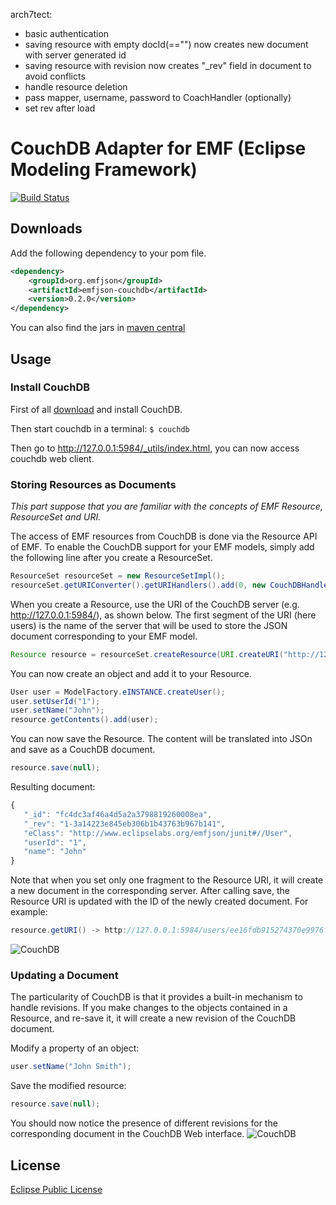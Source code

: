 arch7tect:
- basic authentication
- saving resource with empty docId(=="") now creates new document with server generated id
- saving resource with revision now creates "_rev" field in document to avoid conflicts
- handle resource deletion
- pass mapper, username, password to CoachHandler (optionally)
- set rev after load

# CouchDB Adapter for EMF (Eclipse Modeling Framework)

[![Build Status](https://secure.travis-ci.org/emfjson/emfjson-couchdb.png)](http://travis-ci.org/emfjson/emfjson-couchdb)

## Downloads

Add the following dependency to your pom file.

```xml
<dependency>
    <groupId>org.emfjson</groupId>
    <artifactId>emfjson-couchdb</artifactId>
    <version>0.2.0</version>
</dependency>
```

You can also find the jars in [maven central](http://search.maven.org/#search|ga|1|emfjson-couchdb)

## Usage

### Install CouchDB

First of all [download](http://couchdb.apache.org/downloads.html) and install CouchDB.

Then start couchdb in a terminal:
``$ couchdb``

Then go to http://127.0.0.1:5984/_utils/index.html, you can now access couchdb web client.

### Storing Resources as Documents
_This part suppose that you are familiar with the concepts of EMF Resource, ResourceSet and URI._

The access of EMF resources from CouchDB is done via the Resource API of EMF.
To enable the CouchDB support for your EMF models, simply add the following line after you create a ResourceSet.

```java
ResourceSet resourceSet = new ResourceSetImpl();
resourceSet.getURIConverter().getURIHandlers().add(0, new CouchDBHandler());
```

When you create a Resource, use the URI of the CouchDB server (e.g. http://127.0.0.1:5984/), as shown below. The first segment of the URI (here users) is the name of the server that will be used to store the JSON document corresponding to your EMF model.

```java
Resource resource = resourceSet.createResource(URI.createURI("http://127.0.0.1:5984/users"));
```

You can now create an object and add it to your Resource.

```java
User user = ModelFactory.eINSTANCE.createUser();
user.setUserId("1");
user.setName("John");
resource.getContents().add(user);
```

You can now save the Resource. The content will be translated into JSOn and save as a CouchDB document.
```java
resource.save(null);
```

Resulting document:
```javascript
{
   "_id": "fc4dc3af46a4d5a2a3798819260008ea",
   "_rev": "1-3a14223e845eb306b1b43763b967b141",
   "eClass": "http://www.eclipselabs.org/emfjson/junit#//User",
   "userId": "1",
   "name": "John"
}
```

Note that when you set only one fragment to the Resource URI, it will create a new document in the corresponding server. After calling save, the Resource URI is updated with the ID of the newly created document.
For example:

```java
resource.getURI() -> http://127.0.0.1:5984/users/ee16fdb915274370e9976fc1fd00ad6f
```

![CouchDB](http://dl.dropbox.com/u/43033733/Screen%20shot%202012-01-30%20at%2012.21.50.png)

### Updating a Document

The particularity of CouchDB is that it provides a built-in mechanism to handle revisions. If you make changes to the objects contained in a Resource, and re-save it, it will create a new revision of the CouchDB document.

Modify a property of an object:
```java
user.setName("John Smith");
```

Save the modified resource:
```java
resource.save(null);
```

You should now notice the presence of different revisions for the corresponding document in the CouchDB Web interface.
![CouchDB](http://dl.dropbox.com/u/43033733/Screen%20shot%202012-01-30%20at%2012.23.46.png)

## License

[Eclipse Public License](http://www.eclipse.org/legal/epl-v10.html)